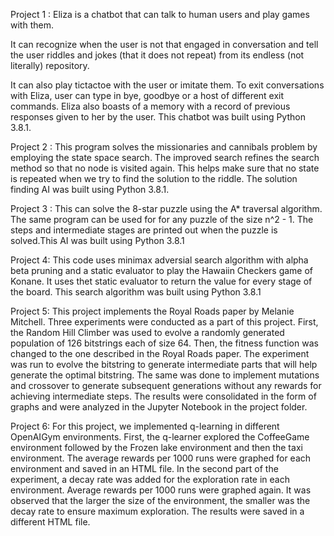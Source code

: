 Project 1 : Eliza is a chatbot that can talk to human users and play games with them.

It can recognize when the user is not that engaged in conversation and tell the user 
riddles and jokes
(that it does not repeat) from its endless (not literally) repository.

It can also play tictactoe with the user or imitate them.
To exit conversations with Eliza, 
user can type in bye, goodbye or a host of different exit commands.
Eliza also boasts of a 
memory with a record of previous responses given to her by the user.
This chatbot was built using Python 3.8.1.


Project 2 : This program solves the missionaries and cannibals problem by employing the state space search. 
The improved search refines the search method so that no node is visited again. This helps make sure that no 
state is repeated when we try to find the solution to the riddle. The solution finding AI was built using Python 3.8.1.


Project 3 : This can solve the 8-star puzzle using the A* traversal algorithm. The same program can be used for for any puzzle
of the size n^2 - 1. The steps and intermediate stages are printed out when the puzzle is solved.This AI was built using Python 3.8.1

Project 4: This code uses minimax adversial search algorithm with alpha beta pruning and a static evaluator to play 
the Hawaiin Checkers game of Konane. It uses thet static evaluator to return the value for every stage of the board.
This search algorithm was built using Python 3.8.1  

Project 5: This project implements the Royal Roads paper by Melanie Mitchell. Three experiments were conducted as a part of this project. 
First, the Random Hill Climber was used to evolve a randomly generated population of 126 bitstrings each of size 64. Then, the fitness function
was changed to the one described in the Royal Roads paper. The experiment was run to evolve the bitstring to generate intermediate parts 
that will help generate the optimal bitstring. The same was done to implement mutations and crossover to generate subsequent generations 
without any rewards for achieving intermediate steps. The results were consolidated in the form of graphs and were analyzed in the 
Jupyter Notebook in the project folder.  

Project 6: For this project, we implemented q-learning in different OpenAIGym environments. First, the q-learner explored the CoffeeGame environment 
followed by the Frozen lake environment and then the taxi environment. The average rewards per 1000 runs were graphed for each environment 
and saved in an HTML file. In the second part of the experiment, a decay rate was added for the exploration rate in each environment.
Average rewards per 1000 runs were graphed again. It was observed that the larger the size of the environment, the smaller was the decay rate
to ensure maximum exploration. The results were saved in a different HTML file. 
 